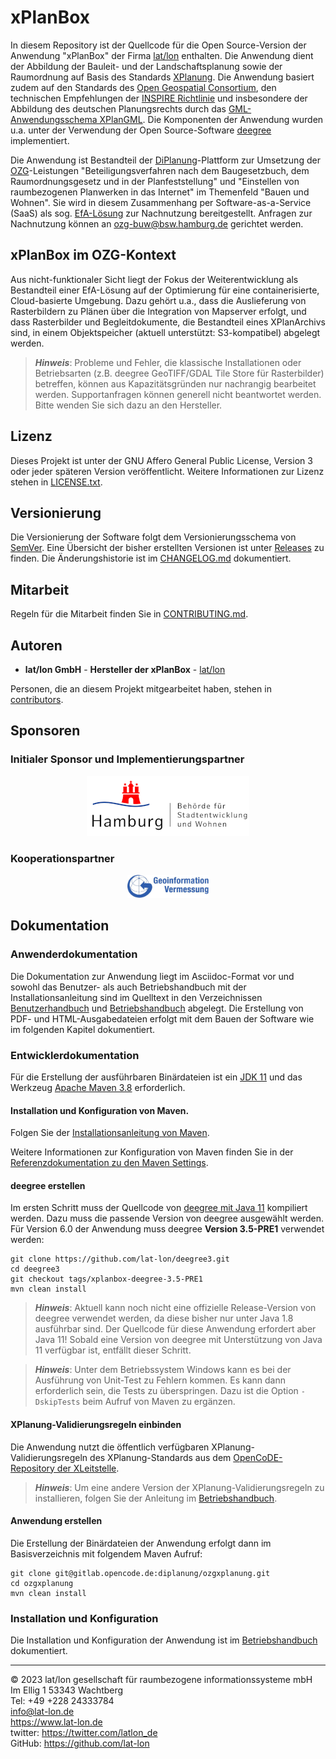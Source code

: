 # xPlanBox

In diesem Repository ist der Quellcode für die Open Source-Version der Anwendung "xPlanBox" der Firma [lat/lon](https://www.lat-lon.de) enthalten. Die Anwendung dient der Abbildung der Bauleit- und der Landschaftsplanung sowie der Raumordnung auf Basis des Standards [XPlanung](https://xleitstelle.de/xplanung/ueber_xplanung). Die Anwendung basiert zudem auf den Standards des [Open Geospatial Consortium](https://www.ogc.org/), den technischen Empfehlungen der [INSPIRE Richtlinie](https://inspire.ec.europa.eu/) und insbesondere der Abbildung des deutschen Planungsrechts durch das [GML-Anwendungsschema XPlanGML](https://xleitstelle.de/xplanung/releases-xplanung). Die Komponenten der Anwendung wurden u.a. unter der Verwendung der Open Source-Software [deegree](https://www.deegree.org) implementiert.

Die Anwendung ist Bestandteil der [DiPlanung](https://diplanung.de)-Plattform zur Umsetzung der [OZG](https://www.onlinezugangsgesetz.de)-Leistungen "Beteiligungsverfahren nach dem Baugesetzbuch, dem Raumordnungsgesetz und in der Planfeststellung" und "Einstellen von raumbezogenen Planwerken in das Internet" im Themenfeld "Bauen und Wohnen". Sie wird in diesem Zusammenhang per Software-as-a-Service (SaaS) als sog. [EfA-Lösung](https://www.onlinezugangsgesetz.de/Webs/OZG/DE/grundlagen/nachnutzung/nachnutzung-node.html) zur Nachnutzung bereitgestellt. Anfragen zur Nachnutzung können an ozg-buw@bsw.hamburg.de gerichtet werden.

## xPlanBox im OZG-Kontext

Aus nicht-funktionaler Sicht liegt der Fokus der Weiterentwicklung als Bestandteil einer EfA-Lösung auf der Optimierung für eine containerisierte, Cloud-basierte Umgebung. Dazu gehört u.a., dass die Auslieferung von Rasterbildern zu Plänen über die Integration von Mapserver erfolgt, und dass Rasterbilder und Begleitdokumente, die Bestandteil eines XPlanArchivs sind, in einem Objektspeicher (aktuell unterstützt: S3-kompatibel) abgelegt werden.

> **_Hinweis_**: Probleme und Fehler, die klassische Installationen oder Betriebsarten (z.B. deegree GeoTIFF/GDAL Tile Store für Rasterbilder) betreffen, können aus Kapazitätsgründen nur nachrangig bearbeitet werden. Supportanfragen können generell nicht beantwortet werden. Bitte wenden Sie sich dazu an den Hersteller.

## Lizenz

Dieses Projekt ist unter der GNU Affero General Public License, Version 3 oder jeder späteren Version veröffentlicht. Weitere Informationen zur Lizenz stehen in [LICENSE.txt](LICENSE.txt).

## Versionierung

Die Versionierung der Software folgt dem Versionierungsschema von [SemVer](http://semver.org/). Eine Übersicht der bisher erstellten Versionen ist unter [Releases](../../releases) zu finden. Die Änderungshistorie ist im [CHANGELOG.md](CHANGELOG.md) dokumentiert.

## Mitarbeit

Regeln für die Mitarbeit finden Sie in [CONTRIBUTING.md](CONTRIBUTING.md).

## Autoren

* **lat/lon GmbH** - **Hersteller der xPlanBox** - [lat/lon](https://github.com/lat-lon)

Personen, die an diesem Projekt mitgearbeitet haben, stehen in [contributors](CONTRIBUTORS.md).

## Sponsoren 

### Initialer Sponsor und Implementierungspartner

<p align="center">
  <a href="https://www.hamburg.de/bsw/" target="_blank">
    <img width="260px" src="sponsor_bsw.png">
  </a>
</p>


### Kooperationspartner

<p align="center">
  <a href="https://geoinfo.hamburg.de/" target="_blank">
    <img width="130px" src="sponsor_lgv.png">
  </a>
</p>

## Dokumentation

### Anwenderdokumentation

Die Dokumentation zur Anwendung liegt im Asciidoc-Format vor und sowohl das Benutzer- als auch Betriebshandbuch mit der Installationsanleitung sind im Quelltext in den Verzeichnissen [Benutzerhandbuch](xplan-documentation/xplan-benutzerhandbuch/src/main/asciidoc) und [Betriebshandbuch](xplan-documentation/xplan-betriebshandbuch/src/main/asciidoc) abgelegt. Die Erstellung von PDF- und HTML-Ausgabedateien erfolgt mit dem Bauen der Software wie im folgenden Kapitel dokumentiert.

### Entwicklerdokumentation

Für die Erstellung der ausführbaren Binärdateien ist ein [JDK 11](https://adoptium.net/?variant=openjdk11&jvmVariant=hotspot) und das Werkzeug [Apache Maven 3.8](https://maven.apache.org/) erforderlich.

#### Installation und Konfiguration von Maven. 

Folgen Sie der [Installationsanleitung von Maven](https://maven.apache.org/install.html).

Weitere Informationen zur Konfiguration von Maven finden Sie in der [Referenzdokumentation zu den Maven Settings](https://maven.apache.org/settings.html).

#### deegree erstellen

Im ersten Schritt muss der Quellcode von [deegree mit Java 11](https://github.com/lat-lon/deegree3/tree/xplanbox-deegree3.5) kompiliert werden. Dazu muss die passende Version von deegree ausgewählt werden. Für Version 6.0 der Anwendung muss deegree **Version 3.5-PRE1** verwendet werden:

```shell
git clone https://github.com/lat-lon/deegree3.git
cd deegree3
git checkout tags/xplanbox-deegree-3.5-PRE1
mvn clean install
```
> **_Hinweis_**: Aktuell kann noch nicht eine offizielle Release-Version von deegree verwendet werden, da diese bisher nur unter Java 1.8 ausführbar sind. Der Quellcode für diese Anwendung erfordert aber Java 11! Sobald eine Version von deegree mit Unterstützung von Java 11 verfügbar ist, entfällt dieser Schritt.

> **_Hinweis_**: Unter dem Betriebssystem Windows kann es bei der Ausführung von Unit-Test zu Fehlern kommen. Es kann dann erforderlich sein, die Tests zu überspringen. Dazu ist die Option `-DskipTests` beim Aufruf von Maven zu ergänzen.

#### XPlanung-Validierungsregeln einbinden

Die Anwendung nutzt die öffentlich verfügbaren XPlanung-Validierungsregeln des XPlanung-Standards aus dem [OpenCoDE-Repository der XLeitstelle](https://gitlab.opencode.de/xleitstelle/xplanung/validierungsregeln/standard).

> **_Hinweis_**: Um eine andere Version der XPlanung-Validierungsregeln zu installieren, folgen Sie der Anleitung im [Betriebshandbuch](xplan-documentation/xplan-betriebshandbuch/src/main/asciidoc).

#### Anwendung erstellen

Die Erstellung der Binärdateien der Anwendung erfolgt dann im Basisverzeichnis mit folgendem Maven Aufruf:

```shell
git clone git@gitlab.opencode.de:diplanung/ozgxplanung.git
cd ozgxplanung
mvn clean install
```

### Installation und Konfiguration

Die Installation und Konfiguration der Anwendung ist im [Betriebshandbuch](xplan-documentation/xplan-betriebshandbuch/src/main/asciidoc) dokumentiert.

----
© 2023 lat/lon gesellschaft für raumbezogene informationssysteme mbH  
Im Ellig 1
53343 Wachtberg  
Tel: +49 +228 24333784  
info@lat-lon.de  
https://www.lat-lon.de  
twitter: https://twitter.com/latlon_de  
GitHub: https://github.com/lat-lon
